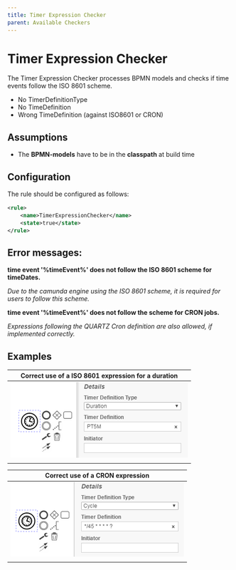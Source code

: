 ```yaml
---
title: Timer Expression Checker
parent: Available Checkers
---
```

Timer Expression Checker
=================================
The Timer Expression Checker processes BPMN models and checks if time events follow the ISO 8601 scheme.

- No TimerDefinitionType
- No TimeDefinition
- Wrong TimeDefinition (against ISO8601 or CRON)

## Assumptions
- The **BPMN-models** have to be in the **classpath** at build time

## Configuration
The rule should be configured as follows:
```xml
<rule>
	<name>TimerExpressionChecker</name>
	<state>true</state>
</rule>
```


## Error messages:
**time event '%timeEvent%' does not follow the ISO 8601 scheme for timeDates.**

_Due to the camunda engine using the ISO 8601 scheme, it is required for users to follow this scheme._


**time event '%timeEvent%' does not follow the scheme for CRON jobs.**

_Expressions following the QUARTZ Cron definition are also allowed, if implemented correctly._

## Examples

| **Correct use of a ISO 8601 expression for a duration**                                                                        | 
|:------------------------------------------------------------------------------------------------------:| 
|![Correct use of expression](../img/TimerExpressionChecker_Duration.PNG "Correct ISO 8601 scheme specified")|
| |

| **Correct use of a CRON expression**                                                                        | 
|:------------------------------------------------------------------------------------------------------:| 
|![Correct use of CRON expression](../img/TimerExpressionChecker_CRON.PNG "Correct CRON expression specified")|
| |

